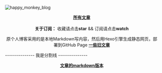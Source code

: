 ![happy_monkey_blog](https://raw.githubusercontent.com/v4if/blog/master/happy_monkey_blog.jpg)

<div align="center">
  <a href="https://github.com/v4if/blog/issues"><b>所有文章</b></a>
</div>

<br/>

<div align="center">
  <b>关于订阅：</b> 收藏请点击<strong>star</strong> && 订阅请点击<strong>watch</strong></p>
</div>

<p align="center">
原个人博客采用的是本地Markdown写内容，然后用Hexo引擎生成静态网页，部署到GitHub Page
<a href="https://v4if.github.io/archives/"><b>一些旧文章</b></a>
</p>

--------------- 我是分割线 ---------------
<p align="center">
<a href="https://github.com/v4if/blog/tree/master/markdown"><b>文章的markdown版本</b></a>
</p>

